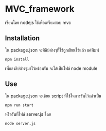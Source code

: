 # MVC_framework

เขียนโดย nodejs ใช้เพื่อเตรียมสอบ mvc

## Installation

ใน package.json จะมีลิปต่างๆที่ใช้ถูกเขียนไว้แล้ว แค่พิมพ์
```
npm install 
```
เพื่อลงลิปต่างๆมาไว้พร้อมรัน จะได้เป็นไฟล์ node module

## Use


ใน package.json จะเขียน script ที่ใช้ในการรันไว้แล้วเป็น 

```
npm run start
```

หรือรันที่ไฟล์ server.js โดย

```
node server.js
```
